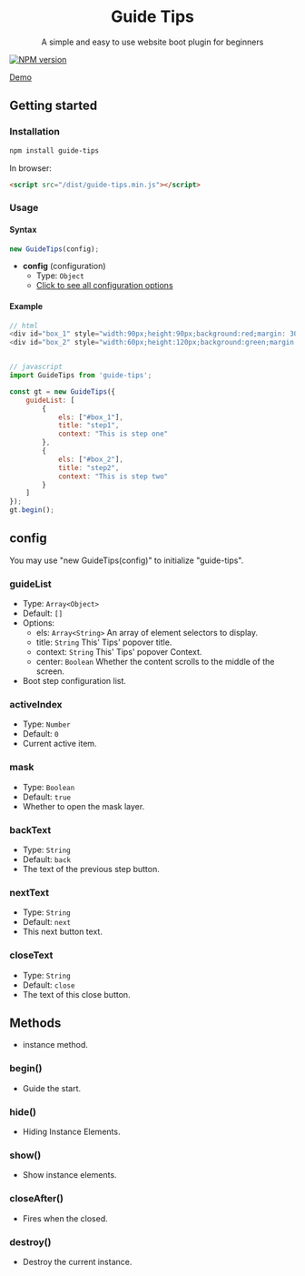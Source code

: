 <h1 align="center">Guide Tips</h1>
<p align="center">A simple and easy to use website boot plugin for beginners</p>

[![NPM version](https://img.shields.io/npm/v/guide-tips "npm")](https://www.npmjs.com/package/guide-tips)

<a href="https://saynull.com/guide-tips/demo">Demo</a>

## Getting started
### Installation

```bash
npm install guide-tips
```

In browser:

```html
<script src="/dist/guide-tips.min.js"></script>
```
### Usage

#### Syntax

```javascript
new GuideTips(config);
```

- **config** (configuration)
  - Type: `Object`
  - [Click to see all configuration options](#config)

#### Example

```javascript
// html
<div id="box_1" style="width:90px;height:90px;background:red;margin: 30px;"></div>
<div id="box_2" style="width:60px;height:120px;background:green;margin: 30px;"></div>


// javascript
import GuideTips from 'guide-tips';

const gt = new GuideTips({
    guideList: [
        {
            els: ["#box_1"],
            title: "step1",
            context: "This is step one"
        },
        {
            els: ["#box_2"],
            title: "step2",
            context: "This is step two"
        }
    ]
});
gt.begin();
```


## config

You may use "new GuideTips(config)" to initialize "guide-tips".

### guideList

- Type: `Array<Object>`
- Default: `[]`
- Options:
  - els: `Array<String>` An array of element selectors to display.
  - title: `String` This' Tips' popover title.
  - context: `String` This' Tips' popover Context.
  - center: `Boolean` Whether the content scrolls to the middle of the screen.
- Boot step configuration list.

### activeIndex

- Type: `Number`
- Default: `0`
- Current active item.

### mask

- Type: `Boolean`
- Default: `true`
- Whether to open the mask layer.

### backText

- Type: `String`
- Default: `back`
- The text of the previous step button.

### nextText

- Type: `String`
- Default: `next`
- This next button text.

### closeText

- Type: `String`
- Default: `close`
- The text of this close button.

## Methods
- instance method.

### begin()
- Guide the start.

### hide()
- Hiding Instance Elements.

### show()
- Show instance elements.

### closeAfter()
- Fires when the closed.

### destroy()
- Destroy the current instance.